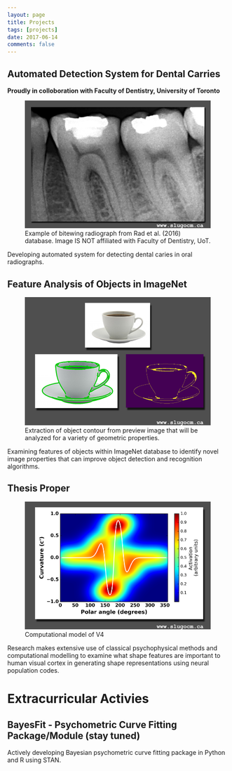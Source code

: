 ```yaml
---
layout: page
title: Projects
tags: [projects]
date: 2017-06-14
comments: false
---
```


## Automated Detection System for Dental Carries 
**Proudly in colloboration with Faculty of Dentistry, University of Toronto**

<figure>
    <a href="/assets/img/project_tooth.jpg"><img src="/assets/img/project_tooth.jpg"></a>
    <figcaption>Example of bitewing radiograph from Rad et al. (2016) database. Image IS NOT affiliated with Faculty of Dentistry, UoT.</figcaption>
</figure>

Developing automated system for detecting dental caries in oral radiographs. 


## Feature Analysis of Objects in ImageNet

<figure>
    <a href="/assets/img/project_natural_images.jpg"><img src="/assets/img/project_natural_images.jpg"></a>
    <figcaption>Extraction of object contour from preview image that will be analyzed for a variety of geometric properties.</figcaption>
</figure>

Examining features of objects within ImageNet database to identify novel image properties that can improve object detection and recognition algorithms.   


## Thesis Proper 

<figure>
    <a href="/assets/img/project_neural_model"><img src="/assets/img/project_neural_model.jpg"></a>
    <figcaption>Computational model of V4</figcaption>
</figure>

Research makes extensive use of classical psychophysical methods and computational modelling to examine what shape features are important to human visual cortex in generating shape representations using neural population codes.


# Extracurricular Activies

## BayesFit - Psychometric Curve Fitting Package/Module (stay tuned)


<!-- <figure>
    <a href="/assets/img/research_img.jpg"><img src="/assets/img/research_img.jpg"></a>
    <figcaption>Computational model of V4</figcaption>
</figure> -->

Actively developing Bayesian psychometric curve fitting package in Python and R using STAN. 






